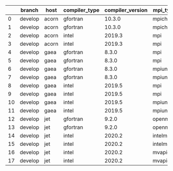 |    | branch   | host   | compiler_type   | compiler_version   | mpi_type   | mpi_version   | o_g   | os     | unit_pass   | unit_fail   | system_pass   | system_fail   | example_pass   | example_fail   | nuopc_pass   | nuopc_fail   | build_passed   |
|----|----------|--------|-----------------|--------------------|------------|---------------|-------|--------|-------------|-------------|---------------|---------------|----------------|----------------|--------------|--------------|----------------|
|  0 | develop  | acorn  | gfortran        | 10.3.0             | mpich3     | 8.1.7         | O     | Linux  | 8926        | 0           | 49            | 0             | 80             | 0              | 50           | 0            | True           |
|  1 | develop  | acorn  | gfortran        | 10.3.0             | mpich3     | 8.1.7         | g     | Linux  | 8926        | 0           | 49            | 0             | 80             | 0              | 50           | 0            | True           |
|  2 | develop  | acorn  | intel           | 2019.3             | mpi        | 8.1.7         | O     | Linux  | 8926        | 0           | 49            | 0             | 80             | 0              | 50           | 0            | True           |
|  3 | develop  | acorn  | intel           | 2019.3             | mpi        | 8.1.7         | g     | Linux  | 8926        | 0           | 49            | 0             | 80             | 0              | 50           | 0            | True           |
|  4 | develop  | gaea   | gfortran        | 8.3.0              | mpi        | 7.7.11        | O     | Unicos | 8925        | 1           | 49            | 0             | 80             | 0              | 47           | 3            | False          |
|  5 | develop  | gaea   | gfortran        | 8.3.0              | mpi        | 7.7.11        | g     | Unicos | fail        | fail        | fail          | fail          | fail           | fail           | queued       | queued       | False          |
|  6 | develop  | gaea   | gfortran        | 8.3.0              | mpiuni     | None          | O     | Unicos | 7418        | 0           | 8             | 0             | 43             | 0              | 0            | 50           | False          |
|  7 | develop  | gaea   | gfortran        | 8.3.0              | mpiuni     | None          | g     | Unicos | 7418        | 0           | 8             | 0             | 43             | 0              | 0            | 50           | False          |
|  8 | develop  | gaea   | intel           | 2019.5             | mpi        | 7.7.11        | O     | Unicos | 8911        | 15          | 49            | 0             | 80             | 0              | 47           | 3            | False          |
|  9 | develop  | gaea   | intel           | 2019.5             | mpi        | 7.7.11        | g     | Unicos | 8911        | 15          | 49            | 0             | 80             | 0              | 47           | 3            | False          |
| 10 | develop  | gaea   | intel           | 2019.5             | mpiuni     | None          | O     | Unicos | 7403        | 15          | 8             | 0             | 43             | 0              | 0            | 50           | False          |
| 11 | develop  | gaea   | intel           | 2019.5             | mpiuni     | None          | g     | Unicos | 7403        | 15          | 8             | 0             | 43             | 0              | 0            | 50           | False          |
| 12 | develop  | jet    | gfortran        | 9.2.0              | openmpi    | 3.1.4         | O     | Linux  | 8926        | 0           | 49            | 0             | 80             | 0              | 50           | 0            | True           |
| 13 | develop  | jet    | gfortran        | 9.2.0              | openmpi    | 3.1.4         | g     | Linux  | 8926        | 0           | 49            | 0             | 80             | 0              | 50           | 0            | True           |
| 14 | develop  | jet    | intel           | 2020.2             | intelmpi   | 2020.2        | O     | Linux  | 8926        | 0           | 49            | 0             | 80             | 0              | 50           | 0            | True           |
| 15 | develop  | jet    | intel           | 2020.2             | intelmpi   | 2020.2        | g     | Linux  | 8926        | 0           | 49            | 0             | 80             | 0              | 50           | 0            | True           |
| 16 | develop  | jet    | intel           | 2020.2             | mvapich2   | 2.3           | O     | Linux  | 8926        | 0           | 49            | 0             | 80             | 0              | 44           | 6            | True           |
| 17 | develop  | jet    | intel           | 2020.2             | mvapich2   | 2.3           | g     | Linux  | 8926        | 0           | 49            | 0             | 80             | 0              | 44           | 6            | True           |
